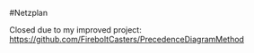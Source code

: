 #Netzplan

Closed due to my improved project: https://github.com/FireboltCasters/PrecedenceDiagramMethod
